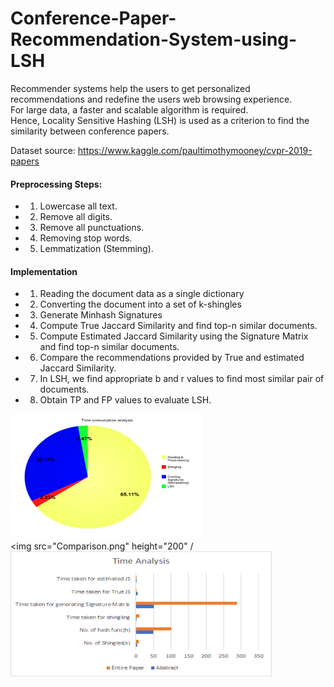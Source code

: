 # Conference-Paper-Recommendation-System-using-LSH

Recommender systems help the users to get personalized recommendations and redefine the users web browsing experience. \
For large data, a faster and scalable algorithm is required. \
Hence, Locality Sensitive Hashing (LSH) is used as a criterion to find the similarity between conference papers. 

Dataset source: https://www.kaggle.com/paultimothymooney/cvpr-2019-papers 

#### Preprocessing Steps:
- 1. Lowercase all text.
- 2. Remove all digits.
- 3. Remove all punctuations.
- 4. Removing stop words.
- 5.  Lemmatization (Stemming).

#### Implementation

- 1. Reading the document data as a single dictionary
- 2. Converting the document into a set of k-shingles
- 3. Generate Minhash Signatures
- 4. Compute True Jaccard Similarity and find top-n similar documents.
- 5.  Compute Estimated Jaccard Similarity using the Signature Matrix and find top-n similar documents.
- 6. Compare the recommendations provided by True and estimated Jaccard Similarity.
- 7. In LSH, we find  appropriate b and r values to find most similar pair of documents.
- 8. Obtain TP and FP values to evaluate LSH.

<img src="Time_Consumption.png" height="200" /> \
<img src="Comparison.png" height="200" / \
<img src="Time_Analysis.png" height="200" />



